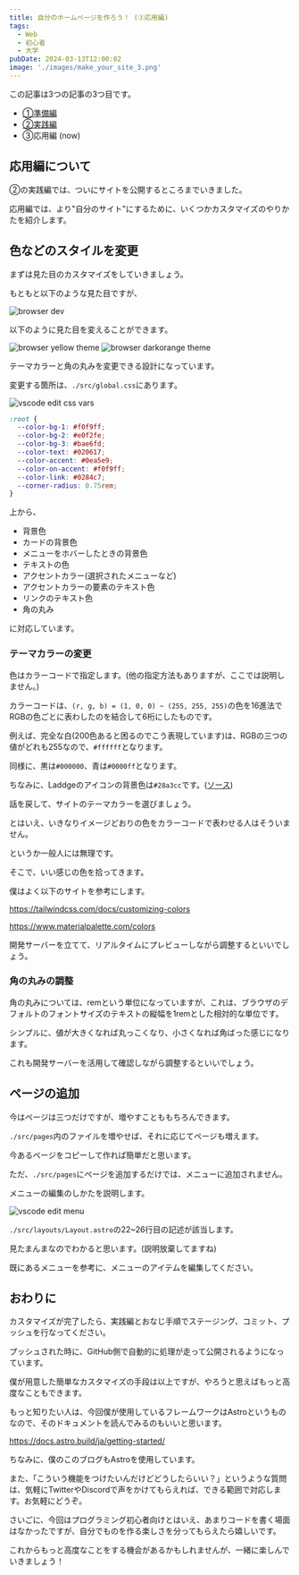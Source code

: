 ```yaml
---
title: 自分のホームページを作ろう！ (③応用編)
tags: 
  - Web
  - 初心者
  - 大学
pubDate: 2024-03-13T12:00:02
image: './images/make_your_site_3.png'
---
```


この記事は3つの記事の3つ目です。
- [①準備編](/blog/make_your_site_1)
- [②実践編](/blog/make_your_site_2)
- ③応用編 (now)

## 応用編について
②の実践編では、ついにサイトを公開するところまでいきました。

応用編では、より"自分のサイト"にするために、いくつかカスタマイズのやりかたを紹介します。

## 色などのスタイルを変更
まずは見た目のカスタマイズをしていきましょう。

もともと以下のような見た目ですが、

![browser dev](../../assets/browser_dev.png)

以下のように見た目を変えることができます。

![browser yellow theme](../../assets/browser_yellow_theme.png)
![browser darkorange theme](../../assets/browser_darkorange_theme.png)

テーマカラーと角の丸みを変更できる設計になっています。

変更する箇所は、`./src/global.css`にあります。

![vscode edit css vars](../../assets/vscode_edit_css_vars.png)

```css
:root {
  --color-bg-1: #f0f9ff;
  --color-bg-2: #e0f2fe;
  --color-bg-3: #bae6fd;
  --color-text: #020617;
  --color-accent: #0ea5e9;
  --color-on-accent: #f0f9ff;
  --color-link: #0284c7;
  --corner-radius: 0.75rem;
}
```

上から、

- 背景色
- カードの背景色
- メニューをホバーしたときの背景色
- テキストの色
- アクセントカラー(選択されたメニューなど)
- アクセントカラーの要素のテキスト色
- リンクのテキスト色
- 角の丸み

に対応しています。

### テーマカラーの変更
色はカラーコードで指定します。(他の指定方法もありますが、ここでは説明しません。)

カラーコードは、`(r, g, b) = (1, 0, 0) ~ (255, 255, 255)`の色を16進法でRGBの色ごとに表わしたのを結合して6桁にしたものです。

例えば、完全な白(200色あると困るのでこう表現しています)は、RGBの三つの値がどれも255なので、`#ffffff`となります。

同様に、黒は`#000000`、青は`#0000ff`となります。

ちなみに、Laddgeのアイコンの背景色は`#28a3cc`です。([ソース](https://github.com/laddge/laddge-icon))

話を戻して、サイトのテーマカラーを選びましょう。

とはいえ、いきなりイメージどおりの色をカラーコードで表わせる人はそういません。

というか一般人には無理です。

そこで、いい感じの色を拾ってきます。

僕はよく以下のサイトを参考にします。

https://tailwindcss.com/docs/customizing-colors

https://www.materialpalette.com/colors

開発サーバーを立てて、リアルタイムにプレビューしながら調整するといいでしょう。

### 角の丸みの調整
角の丸みについては、remという単位になっていますが、これは、ブラウザのデフォルトのフォントサイズのテキストの縦幅を1remとした相対的な単位です。

シンプルに、値が大きくなれば丸っこくなり、小さくなれば角ばった感じになります。

これも開発サーバーを活用して確認しながら調整するといいでしょう。

## ページの追加
今はページは三つだけですが、増やすことももちろんできます。

`./src/pages`内のファイルを増やせば、それに応じてページも増えます。

今あるページをコピーして作れば簡単だと思います。

ただ、`./src/pages`にページを追加するだけでは、メニューに追加されません。

メニューの編集のしかたを説明します。

![vscode edit menu](../../assets/vscode_edit_menu.png)

`./src/layouts/Layout.astro`の22~26行目の記述が該当します。

見たまんまなのでわかると思います。(説明放棄してますね)

既にあるメニューを参考に、メニューのアイテムを編集してください。

## おわりに
カスタマイズが完了したら、実践編とおなじ手順でステージング、コミット、プッシュを行なってください。

プッシュされた時に、GitHub側で自動的に処理が走って公開されるようになっています。

僕が用意した簡単なカスタマイズの手段は以上ですが、やろうと思えばもっと高度なこともできます。

もっと知りたい人は、今回僕が使用しているフレームワークはAstroというものなので、そのドキュメントを読んでみるのもいいと思います。

https://docs.astro.build/ja/getting-started/

ちなみに、僕のこのブログもAstroを使用しています。

また、「こういう機能をつけたいんだけどどうしたらいい？」というような質問は、気軽にTwitterやDiscordで声をかけてもらえれば、できる範囲で対応します。お気軽にどうぞ。

さいごに、今回はプログラミング初心者向けとはいえ、あまりコードを書く場面はなかったですが、自分でものを作る楽しさを分ってもらえたら嬉しいです。

これからもっと高度なことをする機会があるかもしれませんが、一緒に楽しんでいきましょう！
